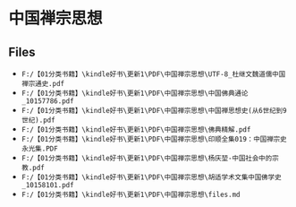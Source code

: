 # 中国禅宗思想

## Files

- `F:/【01分类书籍】\kindle好书\更新1\PDF\中国禅宗思想\UTF-8_杜继文魏道儒中国禅宗通史.pdf`
- `F:/【01分类书籍】\kindle好书\更新1\PDF\中国禅宗思想\中国佛典通论_10157786.pdf`
- `F:/【01分类书籍】\kindle好书\更新1\PDF\中国禅宗思想\中国禅思想史(从6世纪到9世纪).pdf`
- `F:/【01分类书籍】\kindle好书\更新1\PDF\中国禅宗思想\佛典精解.pdf`
- `F:/【01分类书籍】\kindle好书\更新1\PDF\中国禅宗思想\印顺全集019：中国禅宗史 永光集.PDF`
- `F:/【01分类书籍】\kindle好书\更新1\PDF\中国禅宗思想\杨庆堃-中国社会中的宗教.pdf`
- `F:/【01分类书籍】\kindle好书\更新1\PDF\中国禅宗思想\胡适学术文集中国佛学史_10158101.pdf`
- `F:/【01分类书籍】\kindle好书\更新1\PDF\中国禅宗思想\files.md`

